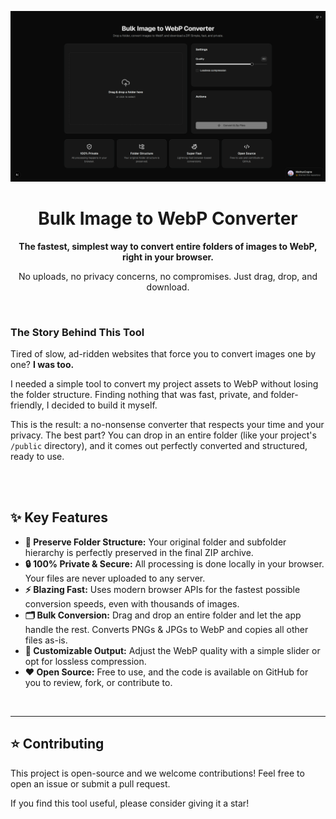 <div align="center">
  <p align="center">
    <img src="public/banner.png" alt="Bulk Image to WebP Converter Banner" width="800"/>
  </p>

  # Bulk Image to WebP Converter

  **The fastest, simplest way to convert entire folders of images to WebP, right in your browser.**

  No uploads, no privacy concerns, no compromises. Just drag, drop, and download.

</div>

<br/>

### The Story Behind This Tool

Tired of slow, ad-ridden websites that force you to convert images one by one? **I was too.**

I needed a simple tool to convert my project assets to WebP without losing the folder structure. Finding nothing that was fast, private, and folder-friendly, I decided to build it myself.

This is the result: a no-nonsense converter that respects your time and your privacy. The best part? You can drop in an entire folder (like your project's `/public` directory), and it comes out perfectly converted and structured, ready to use.

<br/>

<br/>

## ✨ Key Features

-   **📂 Preserve Folder Structure:** Your original folder and subfolder hierarchy is perfectly preserved in the final ZIP archive.
-   **🔒 100% Private & Secure:** All processing is done locally in your browser. Your files are never uploaded to any server.
-   **⚡ Blazing Fast:** Uses modern browser APIs for the fastest possible conversion speeds, even with thousands of images.
-   **🗂️ Bulk Conversion:** Drag and drop an entire folder and let the app handle the rest. Converts PNGs & JPGs to WebP and copies all other files as-is.
-   **🔧 Customizable Output:** Adjust the WebP quality with a simple slider or opt for lossless compression.
-   **❤️ Open Source:** Free to use, and the code is available on GitHub for you to review, fork, or contribute to.

<br/>

---

## ⭐ Contributing

This project is open-source and we welcome contributions! Feel free to open an issue or submit a pull request.

If you find this tool useful, please consider giving it a star!



